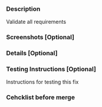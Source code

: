 ### Description
Validate all requirements

### Screenshots [Optional]

### Details [Optional]


### Testing Instructions [Optional]
Instructions for testing this fix


### Cehcklist before merge
